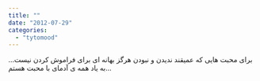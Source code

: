 ```yaml
---
title: ""
date: "2012-07-29"
categories: 
  - "tytomood"
---
```


برای محبت هایی که عمیقند ندیدن و نبودن هرگز بهانه ای برای فراموش کردن نیست... به یاد همه ی آدمای با محبت هستم...
